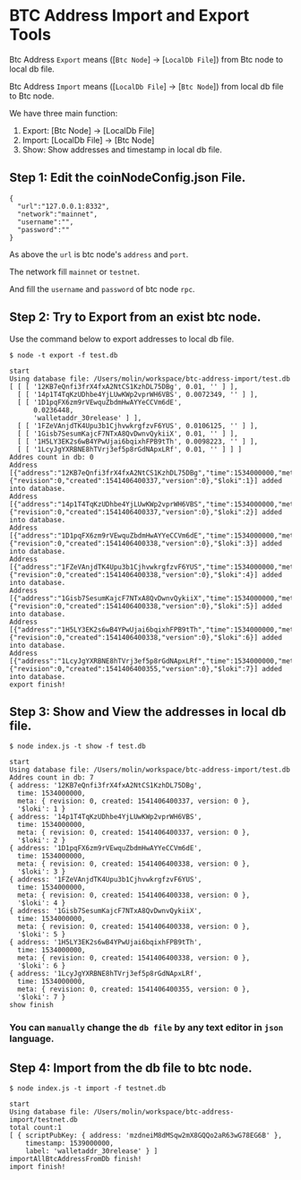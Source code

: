 # BTC Address Import and Export Tools

Btc Address `Export` means ([`Btc Node`] -> [`LocalDb File`]) from Btc node to local db file.

Btc Address `Import` means ([`LocalDb File`] -> [`Btc Node`]) from local db file to Btc node. 

We have three main function:

1. Export: [Btc Node] -> [LocalDb File]
2. Import: [LocalDb File] -> [Btc Node]
3. Show: Show addresses and timestamp in local db file.

## Step 1: Edit the coinNodeConfig.json File.

````
{
  "url":"127.0.0.1:8332",
  "network":"mainnet",
  "username":"",
  "password":""
}
````

As above the `url` is btc node's `address` and `port`.

The network fill `mainnet` or `testnet`.

And fill the `username` and `password` of btc node `rpc`.

## Step 2: Try to Export from an exist btc node.

Use the command below to export addresses to local db file.

````
$ node -t export -f test.db

start
Using database file: /Users/molin/workspace/btc-address-import/test.db
[ [ [ '12KB7eQnfi3frX4fxA2NtCS1KzhDL75DBg', 0.01, '' ] ],
  [ [ '14p1T4TqKzUDhbe4YjLUwKWp2vprWH6VBS', 0.0072349, '' ] ],
  [ [ '1D1pqFX6zm9rVEwquZbdmHwAYYeCCVm6dE',
      0.0236448,
      'walletaddr_30release' ] ],
  [ [ '1FZeVAnjdTK4Upu3b1CjhvwkrgfzvF6YUS', 0.0106125, '' ] ],
  [ [ '1Gisb7SesumKajcF7NTxA8QvDwnvQykiiX', 0.01, '' ] ],
  [ [ '1H5LY3EK2s6wB4YPwUjai6bqixhFPB9tTh', 0.0098223, '' ] ],
  [ [ '1LcyJgYXRBNE8hTVrj3ef5p8rGdNApxLRf', 0.01, '' ] ] ]
Addres count in db: 0
Address [{"address":"12KB7eQnfi3frX4fxA2NtCS1KzhDL75DBg","time":1534000000,"meta":{"revision":0,"created":1541406400337,"version":0},"$loki":1}] added into database.
Address [{"address":"14p1T4TqKzUDhbe4YjLUwKWp2vprWH6VBS","time":1534000000,"meta":{"revision":0,"created":1541406400337,"version":0},"$loki":2}] added into database.
Address [{"address":"1D1pqFX6zm9rVEwquZbdmHwAYYeCCVm6dE","time":1534000000,"meta":{"revision":0,"created":1541406400338,"version":0},"$loki":3}] added into database.
Address [{"address":"1FZeVAnjdTK4Upu3b1CjhvwkrgfzvF6YUS","time":1534000000,"meta":{"revision":0,"created":1541406400338,"version":0},"$loki":4}] added into database.
Address [{"address":"1Gisb7SesumKajcF7NTxA8QvDwnvQykiiX","time":1534000000,"meta":{"revision":0,"created":1541406400338,"version":0},"$loki":5}] added into database.
Address [{"address":"1H5LY3EK2s6wB4YPwUjai6bqixhFPB9tTh","time":1534000000,"meta":{"revision":0,"created":1541406400338,"version":0},"$loki":6}] added into database.
Address [{"address":"1LcyJgYXRBNE8hTVrj3ef5p8rGdNApxLRf","time":1534000000,"meta":{"revision":0,"created":1541406400355,"version":0},"$loki":7}] added into database.
export finish!
````


## Step 3: Show and View the addresses in local db file.

````
$ node index.js -t show -f test.db

start
Using database file: /Users/molin/workspace/btc-address-import/test.db
Addres count in db: 7
{ address: '12KB7eQnfi3frX4fxA2NtCS1KzhDL75DBg',
  time: 1534000000,
  meta: { revision: 0, created: 1541406400337, version: 0 },
  '$loki': 1 }
{ address: '14p1T4TqKzUDhbe4YjLUwKWp2vprWH6VBS',
  time: 1534000000,
  meta: { revision: 0, created: 1541406400337, version: 0 },
  '$loki': 2 }
{ address: '1D1pqFX6zm9rVEwquZbdmHwAYYeCCVm6dE',
  time: 1534000000,
  meta: { revision: 0, created: 1541406400338, version: 0 },
  '$loki': 3 }
{ address: '1FZeVAnjdTK4Upu3b1CjhvwkrgfzvF6YUS',
  time: 1534000000,
  meta: { revision: 0, created: 1541406400338, version: 0 },
  '$loki': 4 }
{ address: '1Gisb7SesumKajcF7NTxA8QvDwnvQykiiX',
  time: 1534000000,
  meta: { revision: 0, created: 1541406400338, version: 0 },
  '$loki': 5 }
{ address: '1H5LY3EK2s6wB4YPwUjai6bqixhFPB9tTh',
  time: 1534000000,
  meta: { revision: 0, created: 1541406400338, version: 0 },
  '$loki': 6 }
{ address: '1LcyJgYXRBNE8hTVrj3ef5p8rGdNApxLRf',
  time: 1534000000,
  meta: { revision: 0, created: 1541406400355, version: 0 },
  '$loki': 7 }
show finish

````

### You can `manually` change the `db file` by any text editor in `json` language. 

## Step 4: Import from the db file to btc node.

````
$ node index.js -t import -f testnet.db

start
Using database file: /Users/molin/workspace/btc-address-import/testnet.db
total count:1
[ { scriptPubKey: { address: 'mzdneiM8dMSqw2mX8GQQo2aR63wG78EG6B' },
    timestamp: 1539000000,
    label: 'walletaddr_30release' } ]
importAllBtcAddressFromDb finish!
import finish!
````
